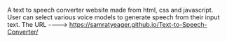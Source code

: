 A text to speech converter website made from html, css and javascript.
User can select various voice models to generate speech from their input text.
The URL ----> https://samratyeager.github.io/Text-to-Speech-Converter/
